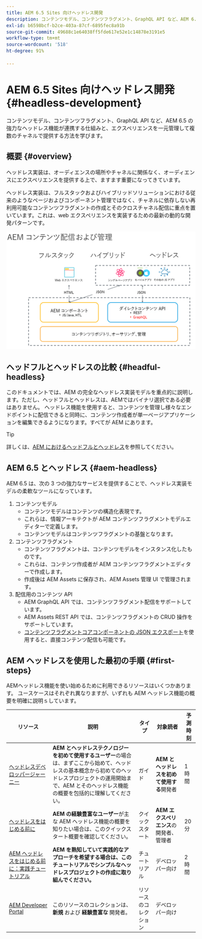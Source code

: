 ```yaml
---
title: AEM 6.5 Sites 向けヘッドレス開発
description: コンテンツモデル、コンテンツフラグメント、GraphQL API など、AEM 6.5 の強力なヘッドレス機能が連携する仕組みと、エクスペリエンスを一元管理して複数のチャネルで提供する方法を学びます。
exl-id: b6598bcf-b2ce-403a-87cf-6895fec8a91b
source-git-commit: 49688c1e64038ff5fde617e52e1c14878e3191e5
workflow-type: tm+mt
source-wordcount: '518'
ht-degree: 91%

---
```


# AEM 6.5 Sites 向けヘッドレス開発 {#headless-development}

コンテンツモデル、コンテンツフラグメント、GraphQL API など、AEM 6.5 の強力なヘッドレス機能が連携する仕組みと、エクスペリエンスを一元管理して複数のチャネルで提供する方法を学びます。

## 概要 {#overview}

ヘッドレス実装は、オーディエンスの場所やチャネルに関係なく、オーディエンスにエクスペリエンスを提供する上で、ますます重要になってきています。

ヘッドレス実装は、フルスタックおよびハイブリッドソリューションにおける従来のようなページおよびコンポーネント管理ではなく、チャネルに依存しない再利用可能なコンテンツフラグメントの作成とそのクロスチャネル配信に重点を置いています。これは、web エクスペリエンスを実装するための最新の動的な開発パターンです。

![AEM 実装モデル](/help/sites-developing/headless/getting-started/assets/aem-implementation-models.png)

## ヘッドフルとヘッドレスの比較 {#headful-headless}

このドキュメントでは、AEM の完全なヘッドレス実装モデルを重点的に説明します。ただし、ヘッドフルとヘッドレスは、AEMではバイナリ選択である必要はありません。 ヘッドレス機能を使用すると、コンテンツを管理し様々なエンドポイントに配信できると同時に、コンテンツ作成者が単一ページアプリケーションを編集できるようになります。すべてが AEM にあります。

>[!TIP]
>
>詳しくは、[AEM におけるヘッドフルとヘッドレス](/help/sites-developing/headful-headless.md)を参照してください。

## AEM 6.5 とヘッドレス {#aem-headless}

AEM 6.5 は、次の 3 つの強力なサービスを提供することで、ヘッドレス実装モデルの柔軟なツールになっています。

1. コンテンツモデル
   * コンテンツモデルはコンテンツの構造化表現です。
   * これらは、情報アーキテクトが AEM コンテンツフラグメントモデルエディターで定義します。
   * コンテンツモデルはコンテンツフラグメントの基盤となります。
1. コンテンツフラグメント
   * コンテンツフラグメントは、コンテンツモデルをインスタンス化したものです。
   * これらは、コンテンツ作成者が AEM コンテンツフラグメントエディターで作成します。
   * 作成後は AEM Assets に保存され、AEM Assets 管理 UI で管理されます。
1. 配信用のコンテンツ API
   * AEM GraphQL API では、コンテンツフラグメント配信をサポートしています。
   * AEM Assets REST API では、コンテンツフラグメントの CRUD 操作をサポートしています。
   * [コンテンツフラグメントコアコンポーネントの JSON エクスポート](https://experienceleague.adobe.com/docs/experience-manager-core-components/using/components/content-fragment-component.html?lang=ja)を使用すると、直接コンテンツ配信も可能です。

## AEM ヘッドレスを使用した最初の手順 {#first-steps}

AEMヘッドレス機能を使い始めるために利用できるリソースはいくつかあります。 ユースケースはそれぞれ異なりますが、いずれも AEM ヘッドレス機能の概要を明確に説明ｓしています。

| リソース | 説明 | タイプ | 対象読者 | 予測時刻 |
|---|---|---|---|---|
| [ヘッドレスデベロッパージャーニー](/help/journey-headless/developer/overview.md) | **AEM とヘッドレステクノロジーを初めて使用するユーザー**&#x200B;の場合は、まずここから始めて、ヘッドレスの基本概念から初めてのヘッドレスプロジェクトの運用開始まで、AEM とそのヘッドレス機能の概要を包括的に理解してください。 | ガイド | **AEM とヘッドレスを初めて使用する**&#x200B;開発者 | 1 時間 |
| [ヘッドレスをはじめる前に](/help/sites-developing/headless/getting-started/introduction.md) | **AEM の経験豊富なユーザー**&#x200B;が主な AEM ヘッドレス機能の概要を知りたい場合は、このクイックスタート概要を確認してください。 | クイックスタート | **AEM エクスペリエンス**&#x200B;の開発者、管理者 | 20 分 |
| [AEM ヘッドレスをはじめる前に：実践チュートリアル](https://experienceleague.adobe.com/docs/experience-manager-learn/getting-started-with-aem-headless/graphql/multi-step/overview.html?lang=ja) | **AEM を熟知していて実践的なアプローチを希望する場合は、このチュートリアルでシンプルなヘッドレスプロジェクトの作成に取り組んでください。** | チュートリアル | デベロッパー向け | 2 時間 |
| [AEM Developer Portal](https://experienceleague.adobe.com/landing/experience-manager/headless/developer.html?lang=ja) | このリソースのコレクションは、 **新規** および **経験豊富な** 開発者。 | リソースのコレクション | デベロッパー向け | |
